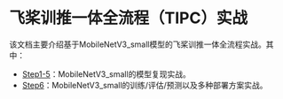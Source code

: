 # 飞桨训推一体全流程（TIPC）实战

该文档主要介绍基于MobileNetV3_small模型的飞桨训推一体全流程实战。其中：

- [Step1-5](./Step1-5)：MobileNetV3_small的模型复现实战。
- [Step6](./Step6)：MobileNetV3_small的训练/评估/预测以及多种部署方案实战。
